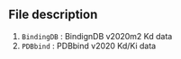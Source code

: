 ## File description
1. `BindingDB`
  : BindignDB v2020m2 Kd data
2. `PDBbind`
  : PDBbind v2020 Kd/Ki data
